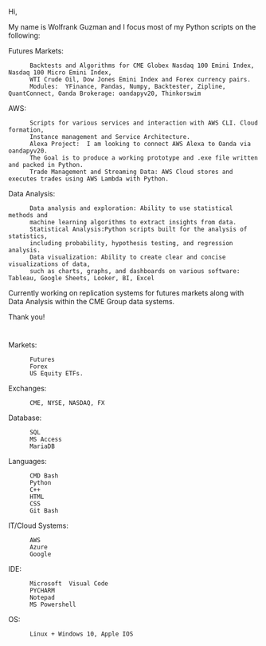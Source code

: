Hi, 

My name is Wolfrank Guzman and I focus most of my Python scripts on the following:

Futures Markets:  

          Backtests and Algorithms for CME Globex Nasdaq 100 Emini Index, Nasdaq 100 Micro Emini Index,
          WTI Crude Oil, Dow Jones Emini Index and Forex currency pairs. 
          Modules:  YFinance, Pandas, Numpy, Backtester, Zipline, QuantConnect, Oanda Brokerage: oandapyv20, Thinkorswim 
                    

AWS: 

          Scripts for various services and interaction with AWS CLI. Cloud formation,
          Instance management and Service Architecture. 
          Alexa Project:  I am looking to connect AWS Alexa to Oanda via oandapyv20. 
          The Goal is to produce a working prototype and .exe file written and packed in Python. 
          Trade Management and Streaming Data: AWS Cloud stores and executes trades using AWS Lambda with Python. 
Data Analysis: 

          Data analysis and exploration: Ability to use statistical methods and 
          machine learning algorithms to extract insights from data.
          Statistical Analysis:Python scripts built for the analysis of statistics,
          including probability, hypothesis testing, and regression analysis.
          Data visualization: Ability to create clear and concise visualizations of data, 
          such as charts, graphs, and dashboards on various software: Tableau, Google Sheets, Looker, BI, Excel
                    
          
Currently working on replication systems for futures markets along with Data Analysis within the CME Group data systems. 



Thank you! 

#




Markets: 

          Futures
          Forex
          US Equity ETFs.



Exchanges:  
          
          CME, NYSE, NASDAQ, FX 

Database: 
         
          SQL
          MS Access
          MariaDB 

Languages:  
    
          CMD Bash
          Python
          C++
          HTML
          CSS
          Git Bash
         

IT/Cloud Systems:  
  
          AWS
          Azure 
          Google 

                      

IDE:  

          Microsoft  Visual Code
          PYCHARM 
          Notepad 
          MS Powershell  

OS:       

          Linux + Windows 10, Apple IOS 


#




